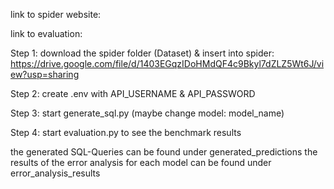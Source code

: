 
link to spider website:

link to evaluation:

Step 1:
download the spider folder (Dataset) & insert into spider:
https://drive.google.com/file/d/1403EGqzIDoHMdQF4c9Bkyl7dZLZ5Wt6J/view?usp=sharing

Step 2:
create .env with API_USERNAME & API_PASSWORD 

Step 3:
start generate_sql.py (maybe change model: model_name)

Step 4:
start evaluation.py to see the benchmark results 

the generated SQL-Queries can be found under generated_predictions
the results of the error analysis for each model can be found under error_analysis_results